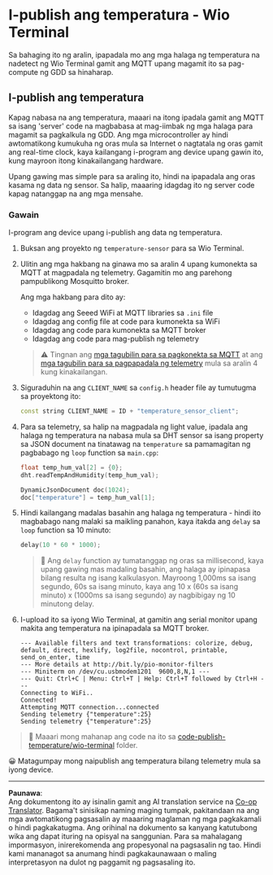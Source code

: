 <!--
CO_OP_TRANSLATOR_METADATA:
{
  "original_hash": "df28cd649cd892bcce034e064913b2f3",
  "translation_date": "2025-08-28T01:45:16+00:00",
  "source_file": "2-farm/lessons/1-predict-plant-growth/wio-terminal-temp-publish.md",
  "language_code": "tl"
}
-->
# I-publish ang temperatura - Wio Terminal

Sa bahaging ito ng aralin, ipapadala mo ang mga halaga ng temperatura na nadetect ng Wio Terminal gamit ang MQTT upang magamit ito sa pag-compute ng GDD sa hinaharap.

## I-publish ang temperatura

Kapag nabasa na ang temperatura, maaari na itong ipadala gamit ang MQTT sa isang 'server' code na magbabasa at mag-iimbak ng mga halaga para magamit sa pagkalkula ng GDD. Ang mga microcontroller ay hindi awtomatikong kumukuha ng oras mula sa Internet o nagtatala ng oras gamit ang real-time clock, kaya kailangang i-program ang device upang gawin ito, kung mayroon itong kinakailangang hardware.

Upang gawing mas simple para sa araling ito, hindi na ipapadala ang oras kasama ng data ng sensor. Sa halip, maaaring idagdag ito ng server code kapag natanggap na ang mga mensahe.

### Gawain

I-program ang device upang i-publish ang data ng temperatura.

1. Buksan ang proyekto ng `temperature-sensor` para sa Wio Terminal.

1. Ulitin ang mga hakbang na ginawa mo sa aralin 4 upang kumonekta sa MQTT at magpadala ng telemetry. Gagamitin mo ang parehong pampublikong Mosquitto broker.

    Ang mga hakbang para dito ay:

    - Idagdag ang Seeed WiFi at MQTT libraries sa `.ini` file
    - Idagdag ang config file at code para kumonekta sa WiFi
    - Idagdag ang code para kumonekta sa MQTT broker
    - Idagdag ang code para mag-publish ng telemetry

    > ⚠️ Tingnan ang [mga tagubilin para sa pagkonekta sa MQTT](../../../1-getting-started/lessons/4-connect-internet/wio-terminal-mqtt.md) at ang [mga tagubilin para sa pagpapadala ng telemetry](../../../1-getting-started/lessons/4-connect-internet/wio-terminal-telemetry.md) mula sa aralin 4 kung kinakailangan.

1. Siguraduhin na ang `CLIENT_NAME` sa `config.h` header file ay tumutugma sa proyektong ito:

    ```cpp
    const string CLIENT_NAME = ID + "temperature_sensor_client";
    ```

1. Para sa telemetry, sa halip na magpadala ng light value, ipadala ang halaga ng temperatura na nabasa mula sa DHT sensor sa isang property sa JSON document na tinatawag na `temperature` sa pamamagitan ng pagbabago ng `loop` function sa `main.cpp`:

    ```cpp
    float temp_hum_val[2] = {0};
    dht.readTempAndHumidity(temp_hum_val);

    DynamicJsonDocument doc(1024);
    doc["temperature"] = temp_hum_val[1];
    ```

1. Hindi kailangang madalas basahin ang halaga ng temperatura - hindi ito magbabago nang malaki sa maikling panahon, kaya itakda ang `delay` sa `loop` function sa 10 minuto:

    ```cpp
    delay(10 * 60 * 1000);
    ```

    > 💁 Ang `delay` function ay tumatanggap ng oras sa millisecond, kaya upang gawing mas madaling basahin, ang halaga ay ipinapasa bilang resulta ng isang kalkulasyon. Mayroong 1,000ms sa isang segundo, 60s sa isang minuto, kaya ang 10 x (60s sa isang minuto) x (1000ms sa isang segundo) ay nagbibigay ng 10 minutong delay.

1. I-upload ito sa iyong Wio Terminal, at gamitin ang serial monitor upang makita ang temperatura na ipinapadala sa MQTT broker.

    ```output
    --- Available filters and text transformations: colorize, debug, default, direct, hexlify, log2file, nocontrol, printable, send_on_enter, time
    --- More details at http://bit.ly/pio-monitor-filters
    --- Miniterm on /dev/cu.usbmodem1201  9600,8,N,1 ---
    --- Quit: Ctrl+C | Menu: Ctrl+T | Help: Ctrl+T followed by Ctrl+H ---
    Connecting to WiFi..
    Connected!
    Attempting MQTT connection...connected
    Sending telemetry {"temperature":25}
    Sending telemetry {"temperature":25}
    ```

> 💁 Maaari mong mahanap ang code na ito sa [code-publish-temperature/wio-terminal](../../../../../2-farm/lessons/1-predict-plant-growth/code-publish-temperature/wio-terminal) folder.

😀 Matagumpay mong naipublish ang temperatura bilang telemetry mula sa iyong device.

---

**Paunawa**:  
Ang dokumentong ito ay isinalin gamit ang AI translation service na [Co-op Translator](https://github.com/Azure/co-op-translator). Bagama't sinisikap naming maging tumpak, pakitandaan na ang mga awtomatikong pagsasalin ay maaaring maglaman ng mga pagkakamali o hindi pagkakatugma. Ang orihinal na dokumento sa kanyang katutubong wika ang dapat ituring na opisyal na sanggunian. Para sa mahalagang impormasyon, inirerekomenda ang propesyonal na pagsasalin ng tao. Hindi kami mananagot sa anumang hindi pagkakaunawaan o maling interpretasyon na dulot ng paggamit ng pagsasaling ito.